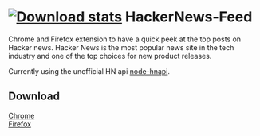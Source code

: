 [![Download stats](https://img.shields.io/badge/downloads-3000%2B-green.svg?style=flat-square)]()
HackerNews-Feed
===============
Chrome and Firefox extension to have a quick peek at the top posts on Hacker news. Hacker News is the most popular news site in the tech industry and one of the top choices for new product releases.    
  
Currently using the unofficial HN api [node-hnapi](http://node-hnapi.herokuapp.com/).  

## Download
[Chrome](https://chrome.google.com/webstore/detail/hackernewsfeed/gnbcehahhollgehdncegnjcoflocfghb)  
[Firefox](https://addons.mozilla.org/en-US/firefox/addon/hackernews-feed/)
